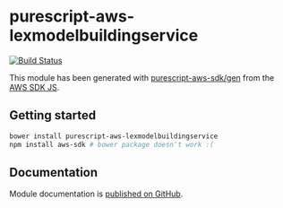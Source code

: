 # purescript-aws-lexmodelbuildingservice

[![Build Status](https://app.wercker.com/status/5909b9e96d1080804b17a28f72f87b6b/s/master)](https://app.wercker.com/project/byKey/5909b9e96d1080804b17a28f72f87b6b)

This module has been generated with [purescript-aws-sdk/gen](https://github.com/purescript-aws-sdk/gen) from the [AWS SDK JS](https://github.com/aws/aws-sdk-js).

## Getting started

```sh
bower install purescript-aws-lexmodelbuildingservice
npm install aws-sdk # bower package doesn't work :(
```

## Documentation

Module documentation is [published on GitHub](https://github.com/purescript-aws-sdk/purescript-aws-lexmodelbuildingservice/tree/master/docs).
